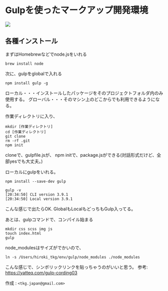 # Gulpを使ったマークアップ開発環境

![](https://cdn.liginc.co.jp/wp-content/uploads/2014/09/328.png)
  
  
## 各種インストール
まずはHomebrewなどでnode.jsをいれる  

```
brew install node

```

次に、gulpをglobalで入れる

```
npm install gulp -g
```

ローカル・・・インストールしたパッケージをそのプロジェクトフォルダ内のみ使用する。
グローバル・・・そのマシン上のどこからでも利用できるようになる。  


作業ディレクトリに入り、

```
mkdir [作業ディレクトリ]
cd [作業ディレクトリ]
git clone  
rm -rf .git
npm init
```

cloneで、gulpfile.jsが、
npm initで、package.jsができる(対話形式だけど、全部yesでも大丈夫。)

ローカルにgulpをいれる。

```
npm install --save-dev gulp
```

```
gulp -v
[20:34:50] CLI version 3.9.1
[20:34:50] Local version 3.9.1
```
こんな感じで出たらOK. GlobalもLocalもどっちもGulp入ってる。


あとは、gulpコマンドで、コンパイル始まる
```
mkdir css scss img js
touch index.html
gulp
```

node_modulesはサイズがでかいので、

```
ln -s /Users/hiroki_tkg/env/gulp/node_modules ./node_modules

```
こんな感じで、シンボリックリンクを貼っちゃうのがいいと思う。
参考:
https://yatteq.com/gulp-cording03

作成 : `<tkg.japan@gmail.com>`  


